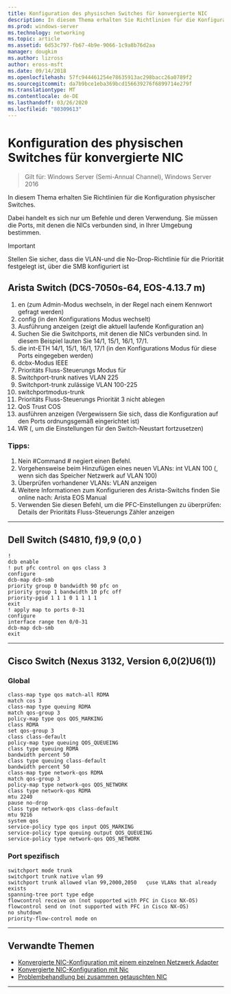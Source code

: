 ```yaml
---
title: Konfiguration des physischen Switches für konvergierte NIC
description: In diesem Thema erhalten Sie Richtlinien für die Konfiguration physischer Switches.
ms.prod: windows-server
ms.technology: networking
ms.topic: article
ms.assetid: 6d53c797-fb67-4b9e-9066-1c9a8b76d2aa
manager: dougkim
ms.author: lizross
author: eross-msft
ms.date: 09/14/2018
ms.openlocfilehash: 57fc944461254e78635913ac298bacc26a0789f2
ms.sourcegitcommit: da7b9bce1eba369bcd156639276f6899714e279f
ms.translationtype: MT
ms.contentlocale: de-DE
ms.lasthandoff: 03/26/2020
ms.locfileid: "80309613"
---
```

# <a name="physical-switch-configuration-for-converged-nic"></a>Konfiguration des physischen Switches für konvergierte NIC

>Gilt für: Windows Server (Semi-Annual Channel), Windows Server 2016

In diesem Thema erhalten Sie Richtlinien für die Konfiguration physischer Switches. 


Dabei handelt es sich nur um Befehle und deren Verwendung. Sie müssen die Ports, mit denen die NICs verbunden sind, in Ihrer Umgebung bestimmen. 

>[!IMPORTANT]
>Stellen Sie sicher, dass die VLAN-und die No-Drop-Richtlinie für die Priorität festgelegt ist, über die SMB konfiguriert ist

## <a name="arista-switch-dcs-7050s-64-eos-4137m"></a>Arista Switch \(DCS\-7050s\-64, EOS\-4.13.7 m\)

1.  en \(zum Admin-Modus wechseln, in der Regel nach einem Kennwort gefragt werden\)
2.  config \(in den Konfigurations Modus wechselt\)
3.  Ausführung anzeigen \(zeigt die aktuell laufende Konfiguration an\)
4.  Suchen Sie die Switchports, mit denen die NICs verbunden sind. In diesem Beispiel lauten Sie 14/1, 15/1, 16/1, 17/1.
5.  die int-ETH 14/1, 15/1, 16/1, 17/1 \(in den Konfigurations Modus für diese Ports eingegeben werden\)
6.  dcbx-Modus IEEE
7.  Prioritäts Fluss-Steuerungs Modus für
8.  Switchport-trunk natives VLAN 225
9.  Switchport-trunk zulässige VLAN 100-225
10. switchportmodus-trunk
11. Prioritäts Fluss-Steuerungs Priorität 3 nicht ablegen
12. QoS Trust COS
13. ausführen anzeigen \(Vergewissern Sie sich, dass die Konfiguration auf den Ports ordnungsgemäß eingerichtet ist\)
14. WR \(, um die Einstellungen für den Switch-Neustart fortzusetzen\)

### <a name="tips"></a>Tipps:
1.  Nein #Command # negiert einen Befehl.
2.  Vorgehensweise beim Hinzufügen eines neuen VLANs: int VLAN 100 \(, wenn sich das Speicher Netzwerk auf VLAN 100\)
3.  Überprüfen vorhandener VLANs: VLAN anzeigen
4.  Weitere Informationen zum Konfigurieren des Arista-Switchs finden Sie online nach: Arista EOS Manual
5.  Verwenden Sie diesen Befehl, um die PFC-Einstellungen zu überprüfen: Details der Prioritäts Fluss-Steuerungs Zähler anzeigen

--- 

## <a name="dell-switch-s4810-ftos-99-00"></a>Dell Switch \(S4810, f\)9,9 \(0,0 \)

    
    !
    dcb enable
    ! put pfc control on qos class 3
    configure
    dcb-map dcb-smb
    priority group 0 bandwidth 90 pfc on
    priority group 1 bandwidth 10 pfc off
    priority-pgid 1 1 1 0 1 1 1 1
    exit
    ! apply map to ports 0-31
    configure
    interface range ten 0/0-31
    dcb-map dcb-smb
    exit
    
--- 

## <a name="cisco-switch-nexus-3132-version-602u61"></a>Cisco Switch \(Nexus 3132, Version 6,0\(2\)U6\(1\)\)

### <a name="global"></a>Global
    
    class-map type qos match-all RDMA
    match cos 3
    class-map type queuing RDMA
    match qos-group 3
    policy-map type qos QOS_MARKING
    class RDMA
    set qos-group 3
    class class-default
    policy-map type queuing QOS_QUEUEING
    class type queuing RDMA
    bandwidth percent 50
    class type queuing class-default
    bandwidth percent 50
    class-map type network-qos RDMA
    match qos-group 3
    policy-map type network-qos QOS_NETWORK
    class type network-qos RDMA
    mtu 2240
    pause no-drop
    class type network-qos class-default
    mtu 9216
    system qos
    service-policy type qos input QOS_MARKING
    service-policy type queuing output QOS_QUEUEING
    service-policy type network-qos QOS_NETWORK
    

### <a name="port-specific"></a>Port spezifisch

    
    switchport mode trunk
    switchport trunk native vlan 99
    switchport trunk allowed vlan 99,2000,2050   çuse VLANs that already exists
    spanning-tree port type edge
    flowcontrol receive on (not supported with PFC in Cisco NX-OS)
    flowcontrol send on (not supported with PFC in Cisco NX-OS)
    no shutdown
    priority-flow-control mode on
    
--- 

## <a name="related-topics"></a>Verwandte Themen

- [Konvergierte NIC-Konfiguration mit einem einzelnen Netzwerk Adapter](cnic-single.md)
- [Konvergierte NIC-Konfiguration mit Nic](cnic-datacenter.md)
- [Problembehandlung bei zusammen getauschten NIC](cnic-app-troubleshoot.md)

--- 